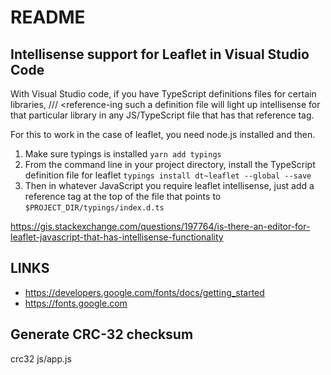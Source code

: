 # README

## Intellisense support for Leaflet in Visual Studio Code

With Visual Studio code, if you have TypeScript definitions files for certain
libraries, /// <reference-ing such a definition file will light up
intellisense for that particular library in any JS/TypeScript file that has
that reference tag.

For this to work in the case of leaflet, you need node.js installed and then.

1. Make sure typings is installed  `yarn add typings`
2. From the command line in your project directory, install the TypeScript
   definition file for leaflet `typings install dt~leaflet --global --save`
3. Then in whatever JavaScript you require leaflet intellisense, just add a
reference tag at the top of the file that points to
`$PROJECT_DIR/typings/index.d.ts`

<https://gis.stackexchange.com/questions/197764/is-there-an-editor-for-leaflet-javascript-that-has-intellisense-functionality>

## LINKS

- <https://developers.google.com/fonts/docs/getting_started>
- <https://fonts.google.com>

## Generate CRC-32 checksum

crc32 js/app.js
